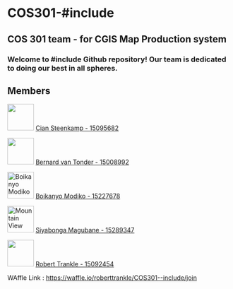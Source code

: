 # COS301-#include
## COS 301 team - for CGIS Map Production system
### Welcome to #include Github repository! Our team is dedicated to doing our best in all spheres.


## **Members**

 <img src="https://avatars2.githubusercontent.com/u/25703517?v=3&s=400" width="60"> [Cian Steenkamp - 15095682](https://github.com/ciansteenkamp96)<br />
 
 <img src="http://i63.tinypic.com/10dsgv7.jpg" width="60"> [Bernard van Tonder - 15008992](https://github.com/bernardvt)<br />
 
<img id="avatar" src="https://camo.githubusercontent.com/0eab2fe9d2ce0fa5422c4b638d1b29fee841a8d8/68747470733a2f2f6d656469612e6c6963646e2e636f6d2f6d70722f6d70722f736872696e6b6e705f3430305f3430302f41414541415141414141414141417550414141414a4463775a6d5135595755324c574d325a444d744e44526b4d5331685a4746684c54426d596d4d7a4f54466b4f54553459512e6a7067" alt="Boikanyo Modiko" width="60">  [Boikanyo Modiko - 15227678](https://github.com/bkmodiko)<br />

<img src="https://avatars0.githubusercontent.com/u/25740398?v=3&u=e9818fe169350ae41ac93a6c970e6611ccd5607d&s=400" alt="Mountain View" width="60">  [Siyabonga Magubane - 15289347](https://github.com/siyabongamagubane)<br />

<img src="https://camo.githubusercontent.com/e91f21e367530a227cdedf1885b77c37928d933e/68747470733a2f2f6d656469612e6c6963646e2e636f6d2f6d70722f6d70722f736872696e6b6e705f3430305f3430302f41414541415141414141414141413066414141414a44466c5a546b7a4e44646c4c5459354d5467744e474977597930355a544e6b4c5449795954686c5a4467304d6d493459512e6a7067" width="60"> [Robert Trankle - 15092454](https://github.com/roberttrankle)<br />

WAffle Link : https://waffle.io/roberttrankle/COS301--include/join
